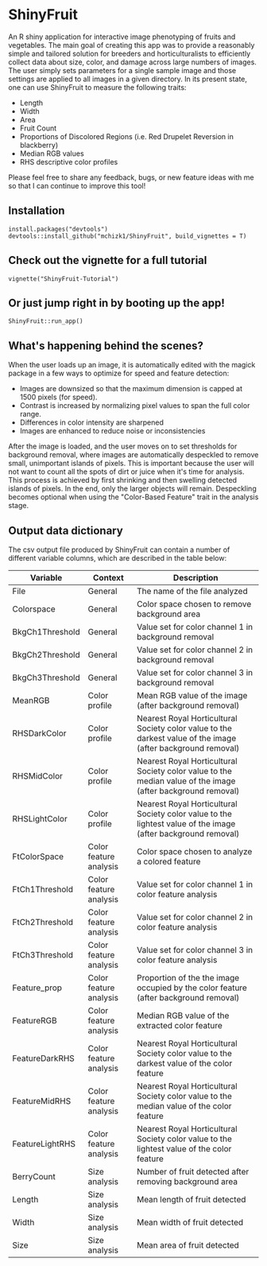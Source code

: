 # ShinyFruit

An R shiny application for interactive image phenotyping of fruits and vegetables. The main goal of
creating this app was to provide a reasonably simple and tailored solution for breeders and horticulturalists
to efficiently collect data about size, color, and damage across large numbers of images.  The user 
simply sets parameters for a single sample image and those settings are applied to all images in a given
directory. In its present state, one can use ShinyFruit to measure the following traits:

* Length
* Width
* Area
* Fruit Count
* Proportions of Discolored Regions (i.e. Red Drupelet Reversion in blackberry)
* Median RGB values
* RHS descriptive color profiles

Please feel free to share any feedback, bugs, or new feature ideas with me so that I can continue
to improve this tool!

## Installation

    install.packages("devtools")
    devtools::install_github("mchizk1/ShinyFruit", build_vignettes = T)
    
## Check out the vignette for a full tutorial

    vignette("ShinyFruit-Tutorial")
    
## Or just jump right in by booting up the app!

    ShinyFruit::run_app()

## What's happening behind the scenes?

When the user loads up an image, it is automatically edited with the magick package in a few ways to optimize 
for speed and feature detection:

* Images are downsized so that the maximum dimension is capped at 1500 pixels (for speed).
* Contrast is increased by normalizing pixel values to span the full color range.
* Differences in color intensity are sharpened
* Images are enhanced to reduce noise or inconsistencies

After the image is loaded, and the user moves on to set thresholds for background removal, where images are automatically
despeckled to remove small, unimportant islands of pixels.  This is important because the user will not want to count all 
the spots of dirt or juice when it's time for analysis. This process is achieved by first shrinking and then swelling 
detected islands of pixels.  In the end, only the larger objects will remain. Despeckling becomes optional when using
the "Color-Based Feature" trait in the analysis stage.

## Output data dictionary

The csv output file produced by ShinyFruit can contain a number of different 
variable columns, which are described in the table below:

| Variable        | Context                | Description                                         |
| --------------- | -----------------------| --------------------------------------------------- |
| File            | General                | The name of the file analyzed                       |
| Colorspace      | General                | Color space chosen to remove background area        |
| BkgCh1Threshold | General                | Value set for color channel 1 in background removal |
| BkgCh2Threshold | General                | Value set for color channel 2 in background removal |
| BkgCh3Threshold | General                | Value set for color channel 3 in background removal |
| MeanRGB         | Color profile          | Mean RGB value of the image (after background removal) |
| RHSDarkColor    | Color profile          | Nearest Royal Horticultural Society color value to the darkest value of the image (after background removal) |
| RHSMidColor     | Color profile          | Nearest Royal Horticultural Society color value to the median value of the image (after background removal) |
| RHSLightColor   | Color profile          | Nearest Royal Horticultural Society color value to the lightest value of the image (after background removal) |
| FtColorSpace    | Color feature analysis | Color space chosen to analyze a colored feature |
| FtCh1Threshold  | Color feature analysis | Value set for color channel 1 in color feature analysis |
| FtCh2Threshold  | Color feature analysis | Value set for color channel 2 in color feature analysis |
| FtCh3Threshold  | Color feature analysis | Value set for color channel 3 in color feature analysis |
| Feature_prop    | Color feature analysis | Proportion of the the image occupied by the color feature (after background removal) |
| FeatureRGB      | Color feature analysis | Median RGB value of the extracted color feature |
| FeatureDarkRHS  | Color feature analysis | Nearest Royal Horticultural Society color value to the darkest value of the color feature |
| FeatureMidRHS   | Color feature analysis | Nearest Royal Horticultural Society color value to the median value of the color feature |
| FeatureLightRHS | Color feature analysis | Nearest Royal Horticultural Society color value to the lightest value of the color feature |
| BerryCount      | Size analysis          | Number of fruit detected after removing background area |
| Length          | Size analysis          | Mean length of fruit detected |
| Width           | Size analysis          | Mean width of fruit detected |
| Size            | Size analysis          | Mean area of fruit detected |
